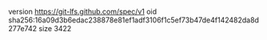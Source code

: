 version https://git-lfs.github.com/spec/v1
oid sha256:16a09d3b6edac238878e81ef1adf3106f1c5ef73b47de4f142482da8d277e742
size 3422
